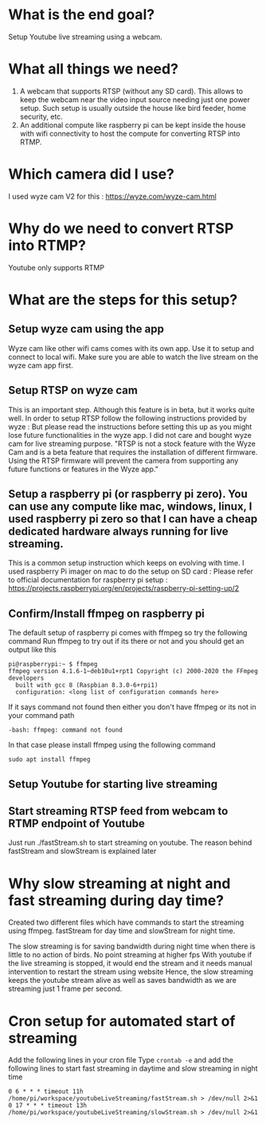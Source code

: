 
# What is the end goal?
Setup Youtube live streaming using a webcam.

# What all things we need?
1. A webcam that supports RTSP (without any SD card). This allows to keep the webcam near the video input source needing just one power setup. Such setup is usually outside the house like bird feeder, home security, etc. 
2. An additional compute like raspberry pi can be kept inside the house with wifi connectivity to host the compute for converting RTSP into RTMP.

# Which camera did I use?
I used wyze cam V2 for this : https://wyze.com/wyze-cam.html 

# Why do we need to convert RTSP into RTMP?
Youtube only supports RTMP

# What are the steps for this setup?
## Setup wyze cam using the app
Wyze cam like other wifi cams comes with its own app. Use it to setup and connect to local wifi. Make sure you are able to watch the live stream on the wyze cam app first.

## Setup RTSP on wyze cam
This is an important step. Although this feature is in beta, but it works quite well. In order to setup RTSP follow the following instructions provided by wyze : 
But please read the instructions before setting this up as you might lose future functionalities in the wyze app. I did not care and bought wyze cam for live streaming purpose. 
"RTSP is not a stock feature with the Wyze Cam and is a beta feature that requires the installation of different firmware.  Using the RTSP firmware will prevent the camera from supporting any future functions or features in the Wyze app."

## Setup a raspberry pi (or raspberry pi zero). You can use any compute like mac, windows, linux, I used raspberry pi zero so that I can have a cheap dedicated hardware always running for live streaming.
This is a common setup instruction which keeps on evolving with time. I used raspberry Pi imager on mac to do the setup on SD card : Please refer to official documentation for raspberry pi setup : https://projects.raspberrypi.org/en/projects/raspberry-pi-setting-up/2 

## Confirm/Install ffmpeg on raspberry pi
The default setup of raspberry pi comes with ffmpeg so try the following command
Run ffmpeg to try out if its there or not and you should get an output like this
```
pi@raspberrypi:~ $ ffmpeg
ffmpeg version 4.1.6-1~deb10u1+rpt1 Copyright (c) 2000-2020 the FFmpeg developers
  built with gcc 8 (Raspbian 8.3.0-6+rpi1)
  configuration: <long list of configuration commands here>
```

If it says command not found then either you don't have ffmpeg or its not in your command path
```
-bash: ffmpeg: command not found
```
In that case please install ffmpeg using the following command

```
sudo apt install ffmpeg
```

## Setup Youtube for starting live streaming
<TODO>
  
## Start streaming RTSP feed from webcam to RTMP endpoint of Youtube
Just run ./fastStream.sh to start streaming on youtube. The reason behind fastStream and slowStream is explained later


# Why slow streaming at night and fast streaming during day time?
Created two different files which have commands to start the streaming using ffmpeg. fastStream for day time and slowStream for night time. 

The slow streaming is for saving bandwidth during night time when there is little to no action of birds. No point streaming at higher fps
With youtube if the live streaming is stopped, it would end the stream and it needs manual intervention to restart the stream using website
Hence, the slow streaming keeps the youtube stream alive as well as saves bandwidth as we are streaming just 1 frame per second.

# Cron setup for automated start of streaming
Add the following lines in your cron file
Type ``` crontab -e ```
and add the following lines to start fast streaming in daytime and slow streaming in night time
```
0 6 * * * timeout 11h /home/pi/workspace/youtubeLiveStreaming/fastStream.sh > /dev/null 2>&1
0 17 * * * timeout 13h /home/pi/workspace/youtubeLiveStreaming/slowStream.sh > /dev/null 2>&1
```
